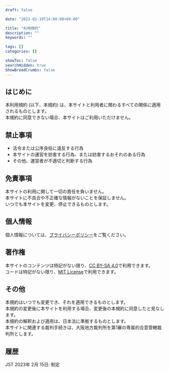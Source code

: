 ```yaml
---
draft: false

date: "2023-02-19T14:00:00+09:00"

title: "利用規約"
description: ""
keywords: ""

tags: []
categories: []

showToc: false
searchHidden: true
ShowBreadCrumbs: false
---
```



## はじめに

本利用規約 (以下、本規約) は、本サイトと利用者に関わるすべての関係に適用されるものとします。  
本規約に同意できない場合、本サイトはご利用いただけません。  

## 禁止事項

* 法令または公序良俗に違反する行為  
* 本サイトの運営を妨害する行為、または妨害するおそれのある行為  
* その他、運営者が不適切と判断する行為  

## 免責事項

本サイトの利用に関して一切の責任を負いません。  
本サイトに不具合や不正確な情報がないことを保証しません。  
いつでも本サイトを変更、停止できるものとします。  

## 個人情報

個人情報については、[プライバシーポリシー](/pages/privacy-policy/)をご覧ください。  

## 著作権

本サイトのコンテンツは特記がない限り、[CC BY-SA 4.0](https://creativecommons.org/licenses/by-sa/4.0/deed.ja)で利用できます。  
コードは特記がない限り、[MIT License](https://opensource.org/license/mit-license-php/)で利用できます。  

## その他

本規約はいつでも変更でき、それを適用できるものとします。  
本規約の変更後に本サイトを利用する場合、変更後の本規約に同意したと見なします。  
本規約の解釈および適用は、日本法に準拠するものとします。  
本サイトに関連する裁判手続きは、大阪地方裁判所を第1審の専属的合意管轄裁判所とします。  

## 履歴

JST 2023年 2月 15日: 制定  
